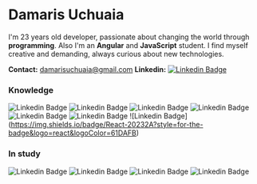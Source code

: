 # Damaris Uchuaia

I'm 23 years old developer, passionate about changing the world through **programming**. Also I'm an **Angular** and **JavaScript** student. I find myself creative and demanding, always curious about new technologies.

**Contact:** damarisuchuaia@gmail.com   **Linkedin:** [![Linkedin Badge](https://img.shields.io/badge/-Damaris%20Uchuaia-6633cc?style=flat-square&logo=Linkedin&logoColor=white&link=https:/https://www.linkedin.com/in/damaris-uchuaia-developer/)](https://www.linkedin.com/in/damaris-uchuaia-developer/) 

###  Knowledge
![Linkedin Badge](https://img.shields.io/badge/HTML5-E34F26?style=for-the-badge&logo=html5&logoColor=white&link) ![Linkedin Badge](https://img.shields.io/badge/CSS3-1572B6?style=for-the-badge&logo=css3&logoColor=white&link) ![Linkedin Badge](https://img.shields.io/badge/Bootstrap-563D7C?style=for-the-badge&logo=bootstrap&logoColor=white&link) ![Linkedin Badge](https://img.shields.io/badge/jQuery-0769AD?style=for-the-badge&logo=jquery&logoColor=white&link)  ![Linkedin Badge](https://img.shields.io/badge/JavaScript-F7DF1E?style=for-the-badge&logo=javascript&logoColor=black&link) ![Linkedin Badge](https://img.shields.io/badge/figma-%23F24E1E.svg?style=for-the-badge&logo=figma&logoColor=white&link) ![Linkedin Badge] (https://img.shields.io/badge/React-20232A?style=for-the-badge&logo=react&logoColor=61DAFB)
###  In study

![Linkedin Badge](https://img.shields.io/badge/Angular-DD0031?style=for-the-badge&logo=angular&logoColor=white&link)   ![Linkedin Badge](https://img.shields.io/badge/MongoDB-4EA94B?style=for-the-badge&logo=mongodb&logoColor=white&link)  ![Linkedin Badge](https://img.shields.io/badge/MySQL-00000F?style=for-the-badge&logo=mysql&logoColor=white&link) ![Linkedin Badge](https://img.shields.io/badge/Node.js-43853D?style=for-the-badge&logo=node.js&logoColor=white&link) 


